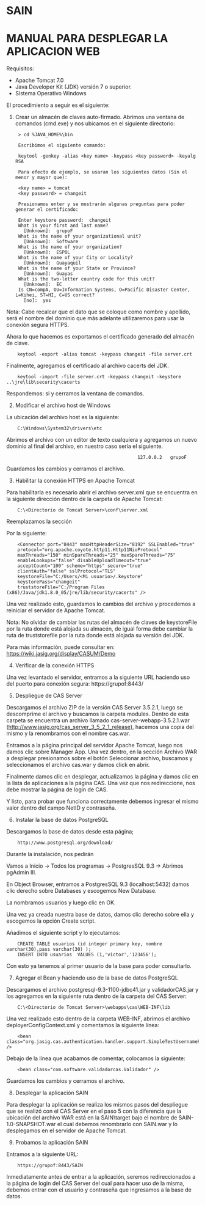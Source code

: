 SAIN
====

MANUAL PARA DESPLEGAR LA APLICACION WEB
====
                  												 
Requisitos:
- Apache Tomcat 7.0
- Java Developer Kit (JDK) versión 7 o superior.
- Sistema Operativo Windows

El procedimiento a seguir es el siguiente:

1. Crear un almacén de claves auto-firmado.
Abrimos una ventana de comandos (cmd.exe) y nos ubicamos en el siguiente directorio:

		> cd %JAVA_HOME%\bin
		
		Escribimos el siguiente comando:
		
		keytool -genkey -alias <key name> -keypass <key password> -keyalg RSA
		
		Para efecto de ejemplo, se usaran los siguientes datos (Sin el menor y mayor que):
		
		<key name> = tomcat
		<key password> = changeit 
		
		Presionamos enter y se mostrarán algunas preguntas para poder generar el certificado:
		
		Enter keystore password:  changeit
		What is your first and last name?
		  [Unknown]:  grupoF
		What is the name of your organizational unit?
		  [Unknown]:  Software
		What is the name of your organization?
		  [Unknown]:  ESPOL
		What is the name of your City or Locality?
		  [Unknown]:  Guayaquil
		What is the name of your State or Province?
		  [Unknown]:  Guayas
		What is the two-letter country code for this unit?
		  [Unknown]:  EC
		Is CN=compA, OU=Information Systems, O=Pacific Disaster Center, L=Kihei, ST=HI, C=US correct?
		  [no]:  yes
		
Nota: Cabe recalcar que el dato que se coloque como nombre y apellido, será el nombre del dominio que más adelante utilizaremos para usar la conexión segura HTTPS. 
		
		
Ahora lo que hacemos es exportamos el certificado generado del almacén de clave.
		
		keytool -export -alias tomcat -keypass changeit -file server.crt
		
Finalmente, agregamos el certificado al archivo cacerts del JDK.
		
		keytool -import -file server.crt -keypass changeit -keystore ..\jre\lib\security\cacerts
		
Respondemos: si y cerramos la ventana de comandos.


2.	Modificar el archivo host de Windows

La ubicación del archivo host es la siguiente:
		
		C:\Windows\System32\drivers\etc
		
Abrimos el archivo con un editor de texto cualquiera y agregamos un nuevo dominio al final del archivo, en nuestro caso sería el siguiente.
		
													127.0.0.2	grupoF
		
Guardamos los cambios y cerramos el archivo.


3.	Habilitar la conexión HTTPS en Apache Tomcat

Para habilitarla es necesario abrir el archivo server.xml que se encuentra en la siguiente dirección dentro de la carpeta de Apache Tomcat:
		
		C:\<Directorio de Tomcat Server>\conf\server.xml
		
Reemplazamos la sección <!-- Define a SSL HTTP/1.1 .... --> 
		
Por la siguiente:
		
		<Connector port="8443" maxHttpHeaderSize="8192" SSLEnabled="true"
		protocol="org.apache.coyote.http11.Http11NioProtocol"
		maxThreads="150" minSpareThreads="25" maxSpareThreads="75"
		enableLookups="false" disableUploadTimeout="true"
		acceptCount="100" scheme="https" secure="true"
		clientAuth="false" sslProtocol="TLS"
		keystoreFile="C:/Users/<Mi usuario>/.keystore"
		keystorePass="changeit"
		truststoreFile="C:/Program Files (x86)/Java/jdk1.8.0_05/jre/lib/security/cacerts" />
		
Una vez realizado esto, guardamos lo cambios del archivo y procedemos a reiniciar el servidor de Apache Tomcat.
		
Nota: No olvidar de cambiar las rutas del almacén de claves de keystoreFile por la ruta donde está alojada su almacén, de igual forma debe cambiar la ruta de truststorefile por la ruta donde está alojada su versión del JDK.
		
		
Para más información, puede consultar en: https://wiki.jasig.org/display/CASUM/Demo


4.	Verificar de la conexión HTTPS

Una vez levantado el servidor, entramos a la siguiente URL haciendo uso del puerto para conexión segura: https://grupof:8443/

5.	Despliegue de CAS Server

Descargamos el archivo ZIP de la versión CAS Server 3.5.2.1, luego se descomprime el archivo y buscamos la carpeta modules. Dentro de esta carpeta se encuentra un archivo llamado cas-server-webapp-3.5.2.1.war (http://www.jasig.org/cas_server_3_5_2_1_release), hacemos una copia del mismo y la renombramos con el nombre cas.war.

Entramos a la página principal del servidor Apache Tomcat, luego nos damos clic sobre Manager App. Una vez dentro, en la sección  Archivo WAR a desplegar presionamos sobre el botón Seleccionar archivo, buscamos y seleccionamos el archivo cas.war y damos click en abrir.

Finalmente damos clic en desplegar, actualizamos la página y damos clic en la lista de aplicaciones a la página CAS. Una vez que nos redireccione, nos debe mostrar la página de login de CAS.

Y listo, para probar que funciona correctamente debemos ingresar el mismo valor dentro del campo NetID y contraseña.

6.	Instalar la base de datos PostgreSQL

Descargamos la base de datos desde esta página;
		
		http://www.postgresql.org/download/
		
Durante la instalación, nos pedirán 
		
Vamos a Inicio -> Todos los programas -> PostgresSQL 9.3 ->  Abrimos pgAdmin III.
		
En Object Browser, entramos a PostgresSQL  9.3 (localhost:5432) damos clic derecho sobre Databases y escogemos New Database.
		
La nombramos usuarios y luego clic en OK.
		
Una vez ya creada nuestra base de datos, damos clic derecho sobre ella y escogemos la opción Create script.
		
Añadimos el siguiente script y lo ejecutamos:
		
		CREATE TABLE usuarios (id integer primary key, nombre varchar(30),pass varchar(30) );
		INSERT INTO usuarios  VALUES (1,'victor','123456');
		
Con esto ya tenemos al primer usuario de la base para poder consultarlo.

7.	Agregar el Bean y haciendo uso de la base de datos PostgreSQL

Descargamos el archivo postgresql-9.3-1100-jdbc41.jar y validadorCAS.jar y los agregamos en la siguiente ruta dentro de la carpeta del CAS Server:
		
		C:\<Directorio de Tomcat Server>\webapps\cas\WEB-INF\lib
		
Una vez realizado esto dentro de la carpeta WEB-INF, abrimos el archivo deployerConfigContext.xml y comentamos la siguiente línea:
		
		<bean class="org.jasig.cas.authentication.handler.support.SimpleTestUsernamePasswordAuthenticationHandler" />
		
Debajo de la línea que acabamos de comentar, colocamos la siguiente:
		
		<bean class="com.software.validadorcas.Validador" />
		
Guardamos los cambios y cerramos el archivo.


8.	Desplegar la aplicación SAIN

Para desplegar la aplicación se realiza los mismos pasos del despliegue que se realizó con el CAS Server en el paso 5 con la diferencia que la ubicación del archivo WAR está en la SAIN\target bajo el nombre de SAIN-1.0-SNAPSHOT.war el cual debemos renombrarlo con SAIN.war y lo desplegamos en el servidor de Apache Tomcat.


9.	Probamos la aplicación SAIN

Entramos a la siguiente URL:

		https://grupof:8443/SAIN
							
Inmediatamente antes de entrar a la aplicación, seremos redireccionados a la página de login del CAS Server del cual para hacer uso de la misma, debemos entrar con el usuario y contraseña que ingresamos a la base de datos.





